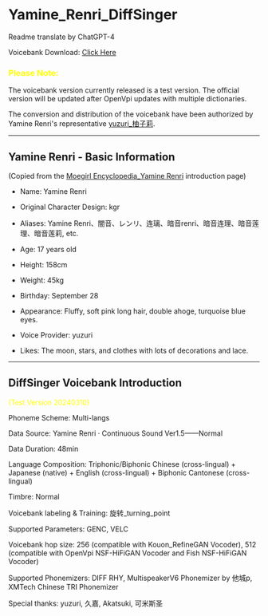 # Yamine_Renri_DiffSinger

Readme translate by ChatGPT-4

Voicebank Download: [Click Here](https://github.com/colstone/Yamine_Renri_DiffSinger/releases/tag/Beta_Version)

### <font color=yellow>Please Note:</font>

The voicebank version currently released is a test version. The official version will be updated after OpenVpi updates with multiple dictionaries.

The conversion and distribution of the voicebank have been authorized by Yamine Renri's representative [yuzuri_柚子莉](https://space.bilibili.com/328087514).

---

## Yamine Renri - Basic Information

(Copied from the [Moegirl Encyclopedia_Yamine Renri](https://mzh.moegirl.org.cn/%E6%9A%97%E9%9F%B3Renri) introduction page)

- Name: Yamine Renri
  
- Original Character Design: kgr
  
- Aliases: Yamine Renri、闇音、レンリ、连璃、暗音renri、暗音连理、暗音莲理、暗音莲莉, etc.
  
- Age: 17 years old
  
- Height: 158cm
  
- Weight: 45kg
  
- Birthday: September 28
  
- Appearance: Fluffy, soft pink long hair, double ahoge, turquoise blue eyes.
  
- Voice Provider: yuzuri
  
- Likes: The moon, stars, and clothes with lots of decorations and lace.

---

## DiffSinger Voicebank Introduction

<font color=yellow>(Test Version 20240310)</font>

Phoneme Scheme: Multi-langs

Data Source: Yamine Renri · Continuous Sound Ver1.5——Normal

Data Duration: 48min

Language Composition: Triphonic/Biphonic Chinese (cross-lingual) + Japanese (native) + English (cross-lingual) + Biphonic Cantonese (cross-lingual)

Timbre: Normal

Voicebank labeling & Training: 旋转_turning_point

Supported Parameters: GENC, VELC

Voicebank hop size: 256 (compatible with Kouon_RefineGAN Vocoder), 512 (compatible with OpenVpi NSF-HiFiGAN Vocoder and Fish NSF-HiFiGAN Vocoder)

Supported Phonemizers: DIFF RHY, MultispeakerV6 Phonemizer by 他城p, XMTech Chinese TRI Phonemizer

Special thanks: yuzuri, 久嘉, Akatsuki, 可米斯圣
